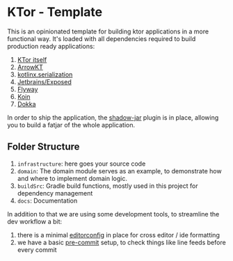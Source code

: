 # KTor - Template

This is an opinionated template for building ktor applications in a more functional way. It's loaded
with all dependencies required to build production ready
applications:

1. [KTor itself](https://ktor.io/)
2. [ArrowKT](https://arrow-kt.io/)
3. [kotlinx.serialization](https://github.com/Kotlin/kotlinx.serialization)
4. [Jetbrains/Exposed](https://github.com/JetBrains/Exposed)
5. [Flyway](https://flywaydb.org/)
6. [Koin](https://insert-koin.io/)
7. [Dokka](https://github.com/Kotlin/dokka)

In order to ship the application, the [shadow-jar](https://github.com/johnrengelman/shadow) plugin
is in place, allowing you to build a fatjar of the whole application.

## Folder Structure

1. `infrastructure`: here goes your source code
2. `domain`: The domain module serves as an example, to demonstrate how and where to implement
   domain logic.
3. `buildSrc`: Gradle build functions, mostly used in this project for dependency management
4. `docs`: Documentation

In addition to that we are using some development tools, to streamline the dev workflow a bit:

1. there is a minimal [editorconfig](https://editorconfig.org/) in place for cross editor / ide
   formatting
2. we have a basic [pre-commit](https://pre-commit.com/) setup, to check things like line feeds
   before every commit
